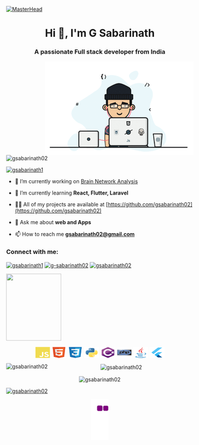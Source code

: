 [![MasterHead](https://visme.co/blog/wp-content/uploads/2020/03/animation-software-header-wide.gif)](https://visme.co/blog/wp-content/uploads/2020/03/animation-software-header-wide.gif)
<h1 align="center">Hi 👋, I'm G Sabarinath</h1>
<h3 align="center">A passionate Full stack developer from India</h3>

<img align="right" alt="Coding" width="400" src="https://raw.githubusercontent.com/kvssankar/kvssankar/main/programmer.gif">



<p align="left"> <img src="https://komarev.com/ghpvc/?username=gsabarinath02&label=Profile%20views&color=0e75b6&style=flat" alt="gsabarinath02" /> </p>


<p align="left"> <a href="https://twitter.com/gsabarinath1" target="blank"><img src="https://img.shields.io/twitter/follow/gsabarinath1?logo=twitter&style=for-the-badge" alt="gsabarinath1" /></a> </p>

- 🔭 I’m currently working on [Brain Network Analysis](gsabarinath02/SIEG-OGB)

- 🌱 I’m currently learning **React, Flutter, Laravel**

- 👨‍💻 All of my projects are available at [https://github.com/gsabarinath02](https://github.com/gsabarinath02)

- 💬 Ask me about **web and Apps**

- 📫 How to reach me **gsabarinath02@gmail.com**

<h3 align="left">Connect with me:</h3>
<p align="left">
<a href="https://twitter.com/gsabarinath1" target="blank"><img align="center" src="https://raw.githubusercontent.com/rahuldkjain/github-profile-readme-generator/master/src/images/icons/Social/twitter.svg" alt="gsabarinath1" height="30" width="40" /></a>
<a href="https://linkedin.com/in/g-sabarinath02" target="blank"><img align="center" src="https://raw.githubusercontent.com/rahuldkjain/github-profile-readme-generator/master/src/images/icons/Social/linked-in-alt.svg" alt="g-sabarinath02" height="30" width="40" /></a>
<a href="https://instagram.com/gsabarinath02" target="blank"><img align="center" src="https://raw.githubusercontent.com/rahuldkjain/github-profile-readme-generator/master/src/images/icons/Social/instagram.svg" alt="gsabarinath02" height="30" width="40" /></a>
</p>

 <img align="center" width="148" height="180" src="https://media1.tenor.com/images/68e8337fb4eb7e40645d832c64762a8b/tenor.gif?itemid=19443613">
</div>
 <br>
<div  align="center"> 
  <div style="display: inline_block"><br>
  <img align="center" alt="Rafa-Js" height="30" width="40" src="https://raw.githubusercontent.com/devicons/devicon/master/icons/javascript/javascript-plain.svg">
  <img align="center" alt="HTML" height="30" width="40" src="https://raw.githubusercontent.com/devicons/devicon/master/icons/html5/html5-original.svg">
  <img align="center" alt="CSS" height="30" width="40" src="https://raw.githubusercontent.com/devicons/devicon/master/icons/css3/css3-original.svg">
  <img align="center" alt="Python" height="30" width="40" src="https://raw.githubusercontent.com/devicons/devicon/master/icons/python/python-original.svg">
  <img align="center" alt="Csharp" height="30" width="40" src="https://raw.githubusercontent.com/devicons/devicon/master/icons/csharp/csharp-original.svg">
  <img align="center" alt="PHP" height="30" width="40" src="https://raw.githubusercontent.com/devicons/devicon/master/icons/php/php-original.svg">
  <img align="center" alt="java" height="30" width="40" src="https://raw.githubusercontent.com/devicons/devicon/master/icons/java/java-original.svg">
  <img align="center" alt="flutter" height="30" width="40" src="https://raw.githubusercontent.com/github/explore/80688e429a7d4ef2fca1e82350fe8e3517d3494d/topics/flutter/flutter.png">

<p><img align="left" src="https://github-readme-stats.vercel.app/api/top-langs?username=gsabarinath02&show_icons=true&locale=en&layout=compact" alt="gsabarinath02" /></p>

<p>&nbsp;<img align="center" src="https://github-readme-stats.vercel.app/api?username=gsabarinath02&show_icons=true&locale=en" alt="gsabarinath02" /></p>

<p><img align="center" src="https://github-readme-streak-stats.herokuapp.com/?user=gsabarinath02&" alt="gsabarinath02" /></p>

<p align="left"> <a href="https://github.com/ryo-ma/github-profile-trophy"><img src="https://github-profile-trophy.vercel.app/?username=gsabarinath02" alt="gsabarinath02" /></a> </p>

![snake gif](https://github.com/gsabarinath02/gsabarinath02/blob/output/github-contribution-grid-snake.gif)
